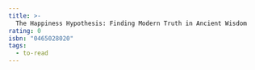 ```yaml
---
title: >-
  The Happiness Hypothesis: Finding Modern Truth in Ancient Wisdom
rating: 0
isbn: "0465028020"
tags:
  - to-read
---
```


